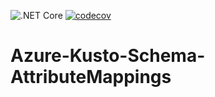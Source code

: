 ![.NET Core](https://github.com/mateusz-opoka/Azure-Kusto-Schema-AttributeMappings/workflows/.NET%20Core/badge.svg?branch=master)
[![codecov](https://codecov.io/gh/mateusz-opoka/Azure-Kusto-Schema-AttributeMappings/branch/master/graph/badge.svg)](https://codecov.io/gh/mateusz-opoka/Azure-Kusto-Schema-AttributeMappings)

# Azure-Kusto-Schema-AttributeMappings
